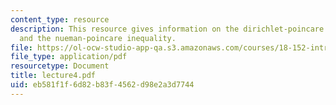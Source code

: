```yaml
---
content_type: resource
description: This resource gives information on the dirichlet-poincare inequality
  and the nueman-poincare inequality.
file: https://ol-ocw-studio-app-qa.s3.amazonaws.com/courses/18-152-introduction-to-partial-differential-equations-fall-2005/eb581f1f6d82b83f4562d98e2a3d7744_lecture4.pdf
file_type: application/pdf
resourcetype: Document
title: lecture4.pdf
uid: eb581f1f-6d82-b83f-4562-d98e2a3d7744
---
```

